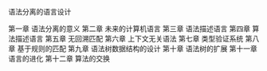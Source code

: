 语法分离的语言设计

第一章 语法分离的意义
第二章 未来的计算机语言
第三章 语法描述语言
第四章 算法描述语言
第五章 无回溯匹配
第六章 上下文无关语法
第七章 类型验证系统
第八章 基于规则的匹配
第九章 语法树数据结构的设计
第十章 语法树的扩展
第十一章 语言的进化
第十二章 算法的交换

